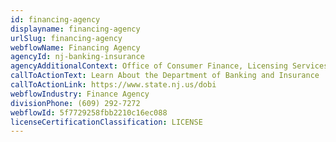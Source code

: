 ```yaml
---
id: financing-agency
displayname: financing-agency
urlSlug: financing-agency
webflowName: Financing Agency
agencyId: nj-banking-insurance
agencyAdditionalContext: Office of Consumer Finance, Licensing Services
callToActionText: Learn About the Department of Banking and Insurance
callToActionLink: https://www.state.nj.us/dobi
webflowIndustry: Finance Agency
divisionPhone: (609) 292-7272
webflowId: 5f7729258fbb2210c16ec088
licenseCertificationClassification: LICENSE
---
```

